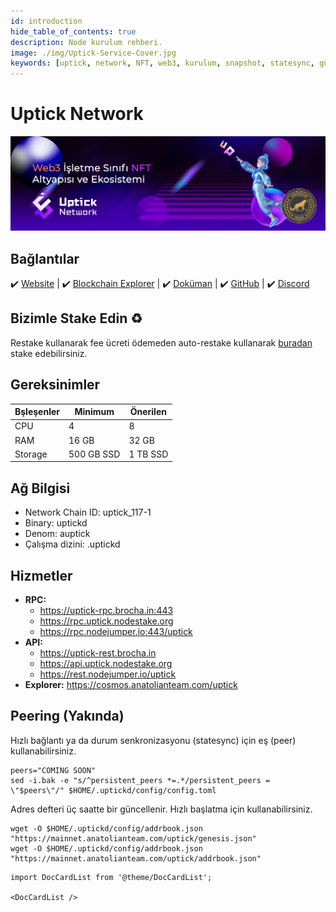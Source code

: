 ```yaml
---
id: introduction
hide_table_of_contents: true
description: Node kurulum rehberi.
image: ./img/Uptick-Service-Cover.jpg
keywords: [uptick, network, NFT, web3, kurulum, snapshot, statesync, güncelleme]
---
```

# Uptick Network

![Uptick](./img/Uptick-Service.jpg)

## Bağlantılar
 ✔️ [Website](https://www.uptickproject.com/) |
 ✔️ [Blockchain Explorer](https://cosmos.anatolianteam.com/uptick) |
 ✔️ [Doküman](https://upticknft.gitbook.io/uptick-network-documentation/) |
 ✔️ [GitHub](https://github.com/UptickNetwork) |
 ✔️ [Discord](https://discord.com/invite/teqX78VZUV)

## Bizimle Stake Edin ♻️
Restake kullanarak fee ücreti ödemeden auto-restake kullanarak [buradan](https://restake.app/uptick/uptickvaloper12tmn00ne92n5nljf3t5apyy2jtkfjfetdhvgca) stake edebilirsiniz.

## Gereksinimler

| Bşleşenler | Minimum | **Önerilen** |
| ------------ | ------------ | ------------ |
| CPU |	4 | 8 |
| RAM	| 16 GB | 32 GB |
| Storage	| 500 GB SSD | 1 TB SSD | 

## Ağ Bilgisi 
* Network Chain ID: uptick_117-1
* Binary: uptickd
* Denom: auptick
* Çalışma dizini: .uptickd

## Hizmetler
* **RPC:**
    * https://uptick-rpc.brocha.in:443
    * https://rpc.uptick.nodestake.org
    * https://rpc.nodejumper.io:443/uptick
* **API:**
    * https://uptick-rest.brocha.in
    * https://api.uptick.nodestake.org
    * https://rest.nodejumper.io/uptick
* **Explorer:** https://cosmos.anatolianteam.com/uptick

## Peering (Yakında)
Hızlı bağlantı ya da durum senkronizasyonu (statesync) için eş (peer) kullanabilirsiniz.
```shell
peers="COMING SOON"
sed -i.bak -e "s/^persistent_peers *=.*/persistent_peers = \"$peers\"/" $HOME/.uptickd/config/config.toml
```
Adres defteri üç saatte bir güncellenir. Hızlı başlatma için kullanabilirsiniz.
```shell
wget -O $HOME/.uptickd/config/addrbook.json "https://mainnet.anatolianteam.com/uptick/genesis.json"
wget -O $HOME/.uptickd/config/addrbook.json "https://mainnet.anatolianteam.com/uptick/addrbook.json"
```

```mdx-code-block
import DocCardList from '@theme/DocCardList';

<DocCardList />
```
